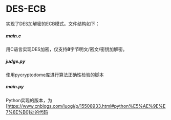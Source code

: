 # DES-ECB
实现了DES加解密的ECB模式。文件结构如下：
##### main.c 
用C语言实现DES加密，仅支持**8**字节明文/密文/密钥加解密。

##### judge.py
使用pycryptodome库进行算法正确性检验的脚本

##### main.py
Python实现的版本，为[https://www.cnblogs.com/luogi/p/15508933.html#python%E5%AE%9E%E7%8E%B0]处的代码